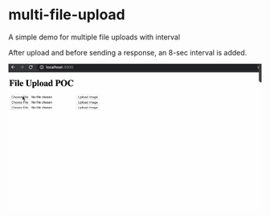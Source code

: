# multi-file-upload
A simple demo for multiple file uploads with interval

After upload and before sending a response, an 8-sec interval is added. 

<img src='multifile.gif'/>